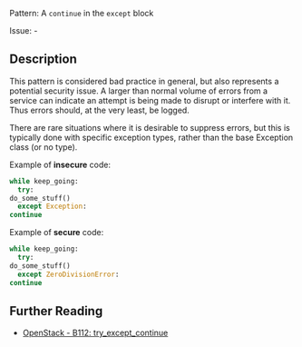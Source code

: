 Pattern: A `continue` in the `except` block

Issue: -

## Description

This pattern is considered bad practice in general, but also represents a
potential security issue. A larger than normal volume of errors from a service
can indicate an attempt is being made to disrupt or interfere with it. Thus
errors should, at the very least, be logged.

There are rare situations where it is desirable to suppress errors, but this
is typically done with specific exception types, rather than the base
Exception class (or no type).


Example of **insecure** code:

```python
while keep_going:
  try:
do_some_stuff()
  except Exception:
continue
```

Example of **secure** code:

```python
while keep_going:
  try:
do_some_stuff()
  except ZeroDivisionError:
continue
```

## Further Reading
* [OpenStack - B112: try_except_continue](https://docs.openstack.org/developer/bandit/plugins/try_except_continue.html)
